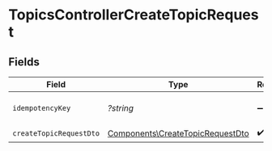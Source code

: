 # TopicsControllerCreateTopicRequest


## Fields

| Field                                                                                | Type                                                                                 | Required                                                                             | Description                                                                          |
| ------------------------------------------------------------------------------------ | ------------------------------------------------------------------------------------ | ------------------------------------------------------------------------------------ | ------------------------------------------------------------------------------------ |
| `idempotencyKey`                                                                     | *?string*                                                                            | :heavy_minus_sign:                                                                   | A header for idempotency purposes                                                    |
| `createTopicRequestDto`                                                              | [Components\CreateTopicRequestDto](../../Models/Components/CreateTopicRequestDto.md) | :heavy_check_mark:                                                                   | N/A                                                                                  |